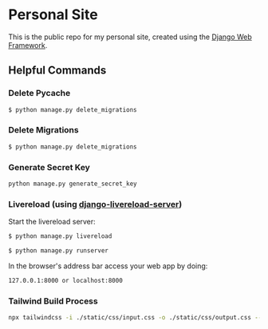 # Personal Site

This is the public repo for my personal site, created using the [Django Web Framework](https://www.djangoproject.com/).


## Helpful Commands

### Delete Pycache 

```sh
$ python manage.py delete_migrations
```

### Delete Migrations

```sh
$ python manage.py delete_migrations
```

### Generate Secret Key

```sh
python manage.py generate_secret_key
```

### Livereload (using [django-livereload-server](https://github.com/tjwalch/django-livereload-server))

Start the livereload server:

```sh
$ python manage.py livereload
```

```sh
$ python manage.py runserver
```

In the browser's address bar access your web app by doing:

```sh
127.0.0.1:8000 or localhost:8000
```

### Tailwind Build Process

```sh
npx tailwindcss -i ./static/css/input.css -o ./static/css/output.css --watch
```